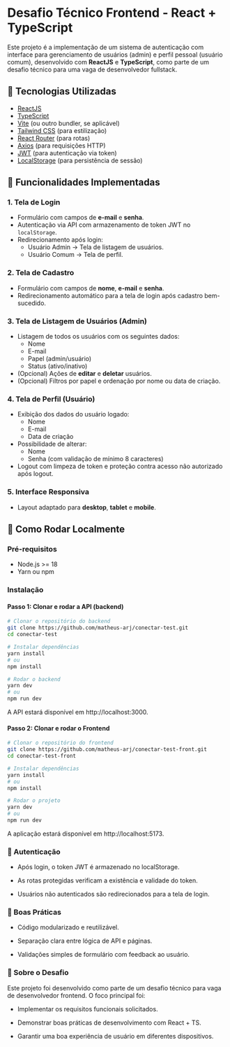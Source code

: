 # Desafio Técnico Frontend - React + TypeScript

Este projeto é a implementação de um sistema de autenticação com interface para gerenciamento de usuários (admin) e perfil pessoal (usuário comum), desenvolvido com **ReactJS** e **TypeScript**, como parte de um desafio técnico para uma vaga de desenvolvedor fullstack.

## 🚀 Tecnologias Utilizadas

- [ReactJS](https://reactjs.org/)
- [TypeScript](https://www.typescriptlang.org/)
- [Vite](https://vitejs.dev/) (ou outro bundler, se aplicável)
- [Tailwind CSS](https://tailwindcss.com/) (para estilização)
- [React Router](https://reactrouter.com/) (para rotas)
- [Axios](https://axios-http.com/) (para requisições HTTP)
- [JWT](https://jwt.io/) (para autenticação via token)
- [LocalStorage](https://developer.mozilla.org/en-US/docs/Web/API/Window/localStorage) (para persistência de sessão)

## 📱 Funcionalidades Implementadas

### 1. Tela de Login

- Formulário com campos de **e-mail** e **senha**.
- Autenticação via API com armazenamento de token JWT no `localStorage`.
- Redirecionamento após login:
  - Usuário Admin → Tela de listagem de usuários.
  - Usuário Comum → Tela de perfil.

### 2. Tela de Cadastro

- Formulário com campos de **nome**, **e-mail** e **senha**.
- Redirecionamento automático para a tela de login após cadastro bem-sucedido.

### 3. Tela de Listagem de Usuários (Admin)

- Listagem de todos os usuários com os seguintes dados:
  - Nome
  - E-mail
  - Papel (admin/usuário)
  - Status (ativo/inativo)
- (Opcional) Ações de **editar** e **deletar** usuários.
- (Opcional) Filtros por papel e ordenação por nome ou data de criação.

### 4. Tela de Perfil (Usuário)

- Exibição dos dados do usuário logado:
  - Nome
  - E-mail
  - Data de criação
- Possibilidade de alterar:
  - Nome
  - Senha (com validação de mínimo 8 caracteres)
- Logout com limpeza de token e proteção contra acesso não autorizado após logout.

### 5. Interface Responsiva

- Layout adaptado para **desktop**, **tablet** e **mobile**.

## 🧪 Como Rodar Localmente

### Pré-requisitos

- Node.js >= 18
- Yarn ou npm

### Instalação

#### Passo 1: Clonar e rodar a API (backend)

```bash
# Clonar o repositório do backend
git clone https://github.com/matheus-arj/conectar-test.git
cd conectar-test

# Instalar dependências
yarn install
# ou
npm install

# Rodar o backend
yarn dev
# ou
npm run dev
```

A API estará disponível em http://localhost:3000.

#### Passo 2: Clonar e rodar o Frontend

```bash
# Clonar o repositório do frontend
git clone https://github.com/matheus-arj/conectar-test-front.git
cd conectar-test-front

# Instalar dependências
yarn install
# ou
npm install

# Rodar o projeto
yarn dev
# ou
npm run dev
```

A aplicação estará disponível em http://localhost:5173.

### 🔐 Autenticação

- Após login, o token JWT é armazenado no localStorage.

- As rotas protegidas verificam a existência e validade do token.

- Usuários não autenticados são redirecionados para a tela de login.

### 🧼 Boas Práticas

- Código modularizado e reutilizável.

- Separação clara entre lógica de API e páginas.

- Validações simples de formulário com feedback ao usuário.

### 💼 Sobre o Desafio

Este projeto foi desenvolvido como parte de um desafio técnico para vaga de desenvolvedor frontend. O foco principal foi:

- Implementar os requisitos funcionais solicitados.

- Demonstrar boas práticas de desenvolvimento com React + TS.

- Garantir uma boa experiência de usuário em diferentes dispositivos.
